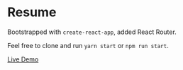 # Resume

Bootstrapped with `create-react-app`, added React Router.

Feel free to clone and run `yarn start` or `npm run start`.

[Live Demo](https://iamskok.github.io/react-resume)
